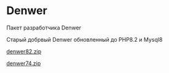 # Denwer
Пакет разработчика  Denwer

Старый добрвый  Denwer обновленный до PHP8.2   и Mysql8



[denwer82.zip](https://drive.google.com/open?id=1WXfUdnhxCNsdsJYq09Ogei6RvEB-HSRF&usp=drive_fs)  


[denwer74.zip](https://drive.google.com/open?id=1WTZuTdwJ4mWkUUyvDS16k3Iz_tSIYESJ&usp=drive_fs)  

